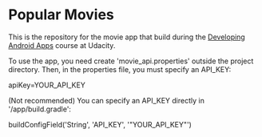 # Popular Movies

This is the repository for the movie app that build during the [Developing Android Apps](https://www.udacity.com/course/new-android-fundamentals--ud851) course at Udacity.

To use the app, you need create 'movie_api.properties' outside the project directory. Then, in the properties file, you must specify an API_KEY:

apiKey=YOUR_API_KEY

(Not recommended) You can specify an API_KEY directly in '/app/build.gradle':

buildConfigField('String', 'API_KEY', '"YOUR_API_KEY"')